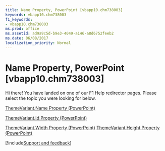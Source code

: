 ```yaml
---
title: Name Property, PowerPoint [vbapp10.chm738003]
keywords: vbapp10.chm738003
f1_keywords:
- vbapp10.chm738003
ms.prod: office
ms.assetid: ad9a9c5d-b9e3-4049-a146-a8d6752feeb2
ms.date: 06/08/2017
localization_priority: Normal
---
```



# Name Property, PowerPoint [vbapp10.chm738003]

Hi there! You have landed on one of our F1 Help redirector pages. Please select the topic you were looking for below.

[ThemeVariant.Name Property (PowerPoint)](https://msdn.microsoft.com/library/c28ccf47-05ab-9d75-e190-47a3032faac6%28Office.15%29.aspx)

[ThemeVariant.Id Property (PowerPoint)](https://msdn.microsoft.com/library/90f72fb5-71eb-b57e-09a6-69ab27316981%28Office.15%29.aspx)

[ThemeVariant.Width Property (PowerPoint)](https://msdn.microsoft.com/library/1c92798d-fa0f-3874-3a30-c42fe47c1b48%28Office.15%29.aspx)
[ThemeVariant.Height Property (PowerPoint)](https://msdn.microsoft.com/library/05d084e8-d804-77f9-1826-e70654a3f86b%28Office.15%29.aspx)

[!include[Support and feedback](~/includes/feedback-boilerplate.md)]